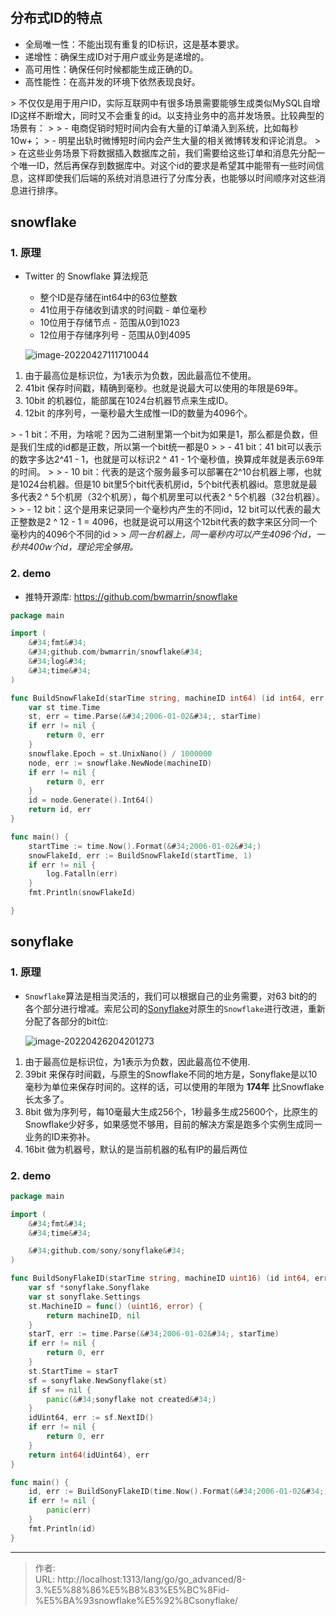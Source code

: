 # 

## 分布式ID的特点

- 全局唯一性：不能出现有重复的ID标识，这是基本要求。
- 递增性：确保生成ID对于用户或业务是递增的。
- 高可用性：确保任何时候都能生成正确的D。
- 高性能性：在高并发的环境下依然表现良好。

&gt;  不仅仅是用于用户ID，实际互联网中有很多场景需要能够生成类似MySQL自增ID这样不断增大，同时又不会重复的id。以支持业务中的高并发场景。比较典型的场景有：
&gt;
&gt; - 电商促销时短时间内会有大量的订单涌入到系统，比如每秒10w&#43;；
&gt; - 明星出轨时微博短时间内会产生大量的相关微博转发和评论消息。
&gt;
&gt; 在这些业务场景下将数据插入数据库之前，我们需要给这些订单和消息先分配一个唯一ID，然后再保存到数据库中。对这个id的要求是希望其中能带有一些时间信息，这样即使我们后端的系统对消息进行了分库分表，也能够以时间顺序对这些消息进行排序。

## snowflake

### 1. 原理

- Twitter 的 Snowflake 算法规范

  - 整个ID是存储在int64中的63位整数
  - 41位用于存储收到请求的时间戳 - 单位毫秒
  - 10位用于存储节点 - 范围从0到1023
  - 12位用于存储序列号 - 范围从0到4095

  ![image-20220427111710044](https://raw.githubusercontent.com/hellolib/pictures/main/Typora/pic-00-gitee/image-20220427111710044.png)

1. 由于最高位是标识位，为1表示为负数，因此最高位不使用。
2. 41bit 保存时间戳，精确到毫秒。也就是说最大可以使用的年限是69年。
3. 10bit 的机器位，能部属在1024台机器节点来生成ID。
4. 12bit 的序列号，一毫秒最大生成惟一ID的数量为4096个。

&gt; - 1 bit：不用，为啥呢？因为二进制里第一个bit为如果是1，那么都是负数，但是我们生成的id都是正数，所以第一个bit统一都是0
&gt;
&gt; - 41 bit：41 bit可以表示的数字多达2^41 - 1，也就是可以标识2 ^ 41 - 1个毫秒值，换算成年就是表示69年的时间。
&gt;
&gt; - 10 bit：代表的是这个服务最多可以部署在2^10台机器上哪，也就是1024台机器。但是10 bit里5个bit代表机房id，5个bit代表机器id。意思就是最多代表2 ^ 5个机房（32个机房），每个机房里可以代表2 ^ 5个机器（32台机器）。
&gt;
&gt; - 12 bit：这个是用来记录同一个毫秒内产生的不同id，12 bit可以代表的最大正整数是2 ^ 12 - 1 = 4096，也就是说可以用这个12bit代表的数字来区分同一个毫秒内的4096个不同的id
&gt;
&gt; *同一台机器上，同一毫秒内可以产生4096个id，一秒共400w个id，理论完全够用。*

### 2. demo

- 推特开源库: https://github.com/bwmarrin/snowflake

```go
package main

import (
	&#34;fmt&#34;
	&#34;github.com/bwmarrin/snowflake&#34;
	&#34;log&#34;
	&#34;time&#34;
)

func BuildSnowFlakeId(starTime string, machineID int64) (id int64, err error) {
	var st time.Time
	st, err = time.Parse(&#34;2006-01-02&#34;, starTime)
	if err != nil {
		return 0, err
	}
	snowflake.Epoch = st.UnixNano() / 1000000
	node, err := snowflake.NewNode(machineID)
	if err != nil {
		return 0, err
	}
	id = node.Generate().Int64()
	return id, err
}

func main() {
	startTime := time.Now().Format(&#34;2006-01-02&#34;)
	snowFlakeId, err := BuildSnowFlakeId(startTime, 1)
	if err != nil {
		log.Fatalln(err)
	}
	fmt.Println(snowFlakeId)

}

```



## sonyflake

### 1. 原理

- `Snowflake`算法是相当灵活的，我们可以根据自己的业务需要，对63 bit的的各个部分进行增减。索尼公司的[Sonyflake](https://link.juejin.cn/?target=https%3A%2F%2Fgithub.com%2Fsony%2Fsonyflake)对原生的`Snowflake`进行改进，重新分配了各部分的bit位:

  ![image-20220426204201273](https://raw.githubusercontent.com/hellolib/pictures/main/Typora/pic-00-gitee/image-20220426204201273.png)

1. 由于最高位是标识位，为1表示为负数，因此最高位不使用.
2. 39bit 来保存时间戳，与原生的Snowflake不同的地方是，Sonyflake是以10毫秒为单位来保存时间的。这样的话，可以使用的年限为 **174年** 比Snowflake长太多了。
3. 8bit 做为序列号，每10毫最大生成256个，1秒最多生成25600个，比原生的Snowflake少好多，如果感觉不够用，目前的解决方案是跑多个实例生成同一业务的ID来弥补。
4. 16bit 做为机器号，默认的是当前机器的私有IP的最后两位

### 2. demo

```go
package main

import (
	&#34;fmt&#34;
	&#34;time&#34;

	&#34;github.com/sony/sonyflake&#34;
)

func BuildSonyFlakeID(starTime string, machineID uint16) (id int64, err error) {
	var sf *sonyflake.Sonyflake
	var st sonyflake.Settings
	st.MachineID = func() (uint16, error) {
		return machineID, nil
	}
	starT, err := time.Parse(&#34;2006-01-02&#34;, starTime)
	if err != nil {
		return 0, err
	}
	st.StartTime = starT
	sf = sonyflake.NewSonyflake(st)
	if sf == nil {
		panic(&#34;sonyflake not created&#34;)
	}
	idUint64, err := sf.NextID()
	if err != nil {
		return 0, err
	}
	return int64(idUint64), err
}

func main() {
	id, err := BuildSonyFlakeID(time.Now().Format(&#34;2006-01-02&#34;), 1)
	if err != nil {
		panic(err)
	}
	fmt.Println(id)
}

```



---

> 作者:   
> URL: http://localhost:1313/lang/go/go_advanced/8-3.%E5%88%86%E5%B8%83%E5%BC%8Fid-%E5%BA%93snowflake%E5%92%8Csonyflake/  

